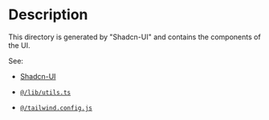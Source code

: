 # Description

This directory is generated by "Shadcn-UI" and contains the components of the UI.

See:

- [Shadcn-UI](https://ui.shadcn.com/)

- [`@/lib/utils.ts`](../../lib/utils.ts)

- [`@/tailwind.config.js`](../../tailwind.config.js)
